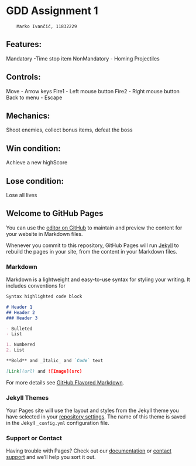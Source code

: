 # GDD Assignment 1
        Marko Ivančić, 11832229

## Features:
Mandatory -Time stop item
NonMandatory - Homing Projectiles

## Controls:
Move - Arrow keys
Fire1 - Left mouse button
Fire2 - Right mouse button
Back to menu - Escape

## Mechanics:
Shoot enemies, collect bonus items, defeat the boss

## Win condition:
Achieve a new highScore

## Lose condition:
Lose all lives

## Welcome to GitHub Pages

You can use the [editor on GitHub](https://github.com/ljenivac/GDDBuild/edit/master/README.md) to maintain and preview the content for your website in Markdown files.

Whenever you commit to this repository, GitHub Pages will run [Jekyll](https://jekyllrb.com/) to rebuild the pages in your site, from the content in your Markdown files.

### Markdown

Markdown is a lightweight and easy-to-use syntax for styling your writing. It includes conventions for

```markdown
Syntax highlighted code block

# Header 1
## Header 2
### Header 3

- Bulleted
- List

1. Numbered
2. List

**Bold** and _Italic_ and `Code` text

[Link](url) and ![Image](src)
```

For more details see [GitHub Flavored Markdown](https://guides.github.com/features/mastering-markdown/).

### Jekyll Themes

Your Pages site will use the layout and styles from the Jekyll theme you have selected in your [repository settings](https://github.com/ljenivac/GDDBuild/settings). The name of this theme is saved in the Jekyll `_config.yml` configuration file.

### Support or Contact

Having trouble with Pages? Check out our [documentation](https://help.github.com/categories/github-pages-basics/) or [contact support](https://github.com/contact) and we’ll help you sort it out.
